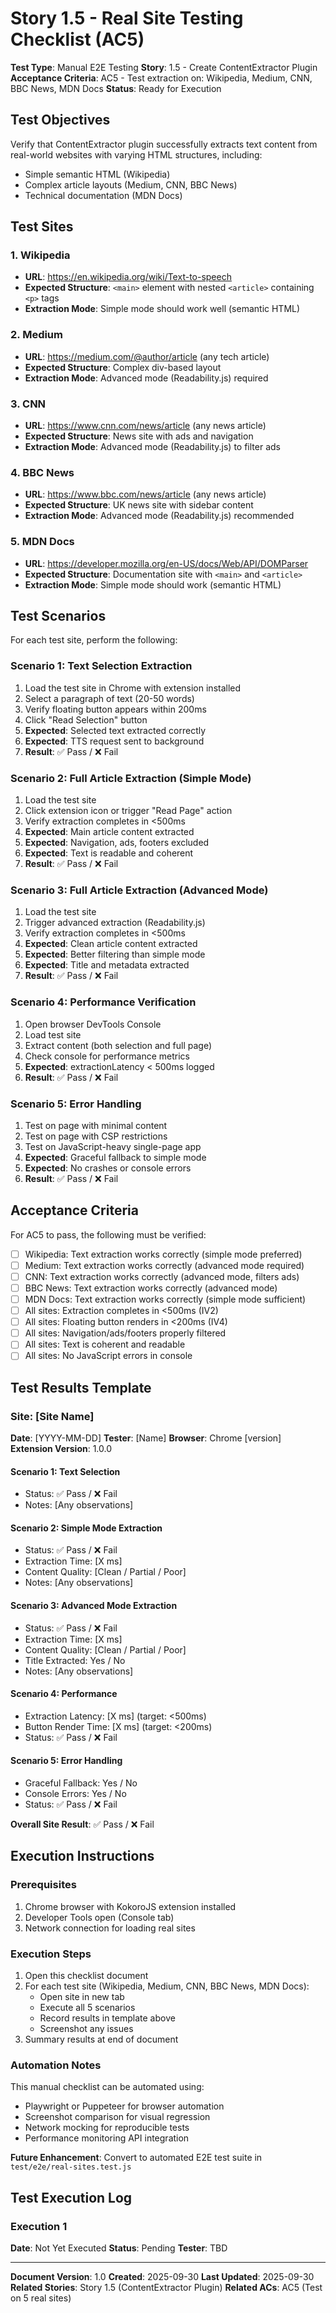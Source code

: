 # Story 1.5 - Real Site Testing Checklist (AC5)

**Test Type**: Manual E2E Testing
**Story**: 1.5 - Create ContentExtractor Plugin
**Acceptance Criteria**: AC5 - Test extraction on: Wikipedia, Medium, CNN, BBC News, MDN Docs
**Status**: Ready for Execution

## Test Objectives

Verify that ContentExtractor plugin successfully extracts text content from real-world websites with varying HTML structures, including:
- Simple semantic HTML (Wikipedia)
- Complex article layouts (Medium, CNN, BBC News)
- Technical documentation (MDN Docs)

## Test Sites

### 1. Wikipedia
- **URL**: https://en.wikipedia.org/wiki/Text-to-speech
- **Expected Structure**: `<main>` element with nested `<article>` containing `<p>` tags
- **Extraction Mode**: Simple mode should work well (semantic HTML)

### 2. Medium
- **URL**: https://medium.com/@author/article (any tech article)
- **Expected Structure**: Complex div-based layout
- **Extraction Mode**: Advanced mode (Readability.js) required

### 3. CNN
- **URL**: https://www.cnn.com/news/article (any news article)
- **Expected Structure**: News site with ads and navigation
- **Extraction Mode**: Advanced mode (Readability.js) to filter ads

### 4. BBC News
- **URL**: https://www.bbc.com/news/article (any news article)
- **Expected Structure**: UK news site with sidebar content
- **Extraction Mode**: Advanced mode (Readability.js) recommended

### 5. MDN Docs
- **URL**: https://developer.mozilla.org/en-US/docs/Web/API/DOMParser
- **Expected Structure**: Documentation site with `<main>` and `<article>`
- **Extraction Mode**: Simple mode should work (semantic HTML)

## Test Scenarios

For each test site, perform the following:

### Scenario 1: Text Selection Extraction
1. Load the test site in Chrome with extension installed
2. Select a paragraph of text (20-50 words)
3. Verify floating button appears within 200ms
4. Click "Read Selection" button
5. **Expected**: Selected text extracted correctly
6. **Expected**: TTS request sent to background
7. **Result**: ✅ Pass / ❌ Fail

### Scenario 2: Full Article Extraction (Simple Mode)
1. Load the test site
2. Click extension icon or trigger "Read Page" action
3. Verify extraction completes in <500ms
4. **Expected**: Main article content extracted
5. **Expected**: Navigation, ads, footers excluded
6. **Expected**: Text is readable and coherent
7. **Result**: ✅ Pass / ❌ Fail

### Scenario 3: Full Article Extraction (Advanced Mode)
1. Load the test site
2. Trigger advanced extraction (Readability.js)
3. Verify extraction completes in <500ms
4. **Expected**: Clean article content extracted
5. **Expected**: Better filtering than simple mode
6. **Expected**: Title and metadata extracted
7. **Result**: ✅ Pass / ❌ Fail

### Scenario 4: Performance Verification
1. Open browser DevTools Console
2. Load test site
3. Extract content (both selection and full page)
4. Check console for performance metrics
5. **Expected**: extractionLatency < 500ms logged
6. **Result**: ✅ Pass / ❌ Fail

### Scenario 5: Error Handling
1. Test on page with minimal content
2. Test on page with CSP restrictions
3. Test on JavaScript-heavy single-page app
4. **Expected**: Graceful fallback to simple mode
5. **Expected**: No crashes or console errors
6. **Result**: ✅ Pass / ❌ Fail

## Acceptance Criteria

For AC5 to pass, the following must be verified:

- [ ] Wikipedia: Text extraction works correctly (simple mode preferred)
- [ ] Medium: Text extraction works correctly (advanced mode required)
- [ ] CNN: Text extraction works correctly (advanced mode, filters ads)
- [ ] BBC News: Text extraction works correctly (advanced mode)
- [ ] MDN Docs: Text extraction works correctly (simple mode sufficient)
- [ ] All sites: Extraction completes in <500ms (IV2)
- [ ] All sites: Floating button renders in <200ms (IV4)
- [ ] All sites: Navigation/ads/footers properly filtered
- [ ] All sites: Text is coherent and readable
- [ ] All sites: No JavaScript errors in console

## Test Results Template

### Site: [Site Name]
**Date**: [YYYY-MM-DD]
**Tester**: [Name]
**Browser**: Chrome [version]
**Extension Version**: 1.0.0

#### Scenario 1: Text Selection
- Status: ✅ Pass / ❌ Fail
- Notes: [Any observations]

#### Scenario 2: Simple Mode Extraction
- Status: ✅ Pass / ❌ Fail
- Extraction Time: [X ms]
- Content Quality: [Clean / Partial / Poor]
- Notes: [Any observations]

#### Scenario 3: Advanced Mode Extraction
- Status: ✅ Pass / ❌ Fail
- Extraction Time: [X ms]
- Content Quality: [Clean / Partial / Poor]
- Title Extracted: Yes / No
- Notes: [Any observations]

#### Scenario 4: Performance
- Extraction Latency: [X ms] (target: <500ms)
- Button Render Time: [X ms] (target: <200ms)
- Status: ✅ Pass / ❌ Fail

#### Scenario 5: Error Handling
- Graceful Fallback: Yes / No
- Console Errors: Yes / No
- Status: ✅ Pass / ❌ Fail

**Overall Site Result**: ✅ Pass / ❌ Fail

## Execution Instructions

### Prerequisites
1. Chrome browser with KokoroJS extension installed
2. Developer Tools open (Console tab)
3. Network connection for loading real sites

### Execution Steps
1. Open this checklist document
2. For each test site (Wikipedia, Medium, CNN, BBC News, MDN Docs):
   - Open site in new tab
   - Execute all 5 scenarios
   - Record results in template above
   - Screenshot any issues
3. Summary results at end of document

### Automation Notes
This manual checklist can be automated using:
- Playwright or Puppeteer for browser automation
- Screenshot comparison for visual regression
- Network mocking for reproducible tests
- Performance monitoring API integration

**Future Enhancement**: Convert to automated E2E test suite in `test/e2e/real-sites.test.js`

## Test Execution Log

### Execution 1
**Date**: Not Yet Executed
**Status**: Pending
**Tester**: TBD

---

**Document Version**: 1.0
**Created**: 2025-09-30
**Last Updated**: 2025-09-30
**Related Stories**: Story 1.5 (ContentExtractor Plugin)
**Related ACs**: AC5 (Test on 5 real sites)